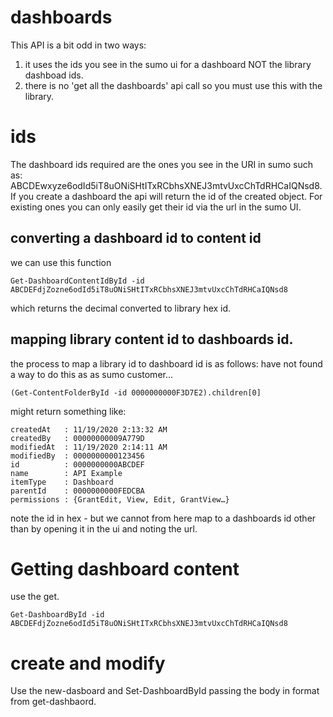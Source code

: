 # dashboards
This API is a bit odd in two ways:
1. it uses the ids you see in the sumo ui for a dashboard NOT the library dashboad ids.
2. there is no 'get all the dashboards' api call so you must use this with the library.

# ids
The dashboard ids required are the ones you see in the URI in sumo such as: ABCDEwxyze6odId5iT8uONiSHtITxRCbhsXNEJ3mtvUxcChTdRHCaIQNsd8.
If you create a dashboard the api will return the id of the created object. 
For existing ones you can only easily get their id via the url in the sumo UI.

## converting a dashboard id to content id
we can use this function

```
Get-DashboardContentIdById -id ABCDEFdjZozne6odId5iT8uONiSHtITxRCbhsXNEJ3mtvUxcChTdRHCaIQNsd8
```
which returns the decimal converted to library hex id.

## mapping library content id to dashboards id.
the process to map a library id to dashboard id is as follows:
have not found a way to do this as as sumo customer...

```
(Get-ContentFolderById -id 0000000000F3D7E2).children[0]
````

might return something like:
```
createdAt   : 11/19/2020 2:13:32 AM                                                                                                                                         
createdBy   : 00000000009A779D                                                                                                                                              modifiedAt  : 11/19/2020 2:14:11 AM                                                                                                                                         
modifiedBy  : 0000000000123456
id          : 0000000000ABCDEF
name        : API Example
itemType    : Dashboard
parentId    : 0000000000FEDCBA
permissions : {GrantEdit, View, Edit, GrantView…}
```
note the id in hex - but we cannot from here map to a dashboards id other than by opening it in the ui and noting the url.

# Getting dashboard content
use the get. 
```
Get-DashboardById -id ABCDEFdjZozne6odId5iT8uONiSHtITxRCbhsXNEJ3mtvUxcChTdRHCaIQNsd8
```

# create and modify
Use the new-dasboard and Set-DashboardById passing the body in format from get-dashbaord.